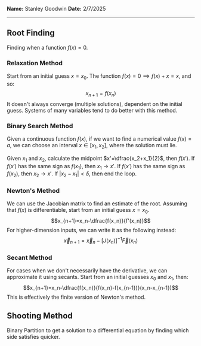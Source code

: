 **Name:** Stanley Goodwin
**Date:** 2/7/2025

---
## Root Finding
Finding when a function $f(x)=0$.

### Relaxation Method
Start from an initial guess $x=x_0$. The function $f(x)=0\implies f(x)+x=x$, and so:
$$x_{n+1}=f(x_n)$$
It doesn't always converge (multiple solutions), dependent on the initial guess.
Systems of many variables tend to do better with this method.

### Binary Search Method
Given a continuous function $f(x)$, if we want to find a numerical value $f(x)=a$, we can choose an interval $x\in[x_1,x_2]$, where the solution must lie.

Given $x_1$ and $x_2$, calculate the midpoint $x'=\dfrac{x_2+x_1}{2}$, then $f(x')$.
If $f(x')$ has the same sign as $f(x_1)$, then $x_1\rightarrow x'$.
If $f(x')$ has the same sign as $f(x_2)$, then $x_2\rightarrow x'$.
If $|x_2-x_1|<\delta$, then end the loop.

### Newton's Method
We can use the Jacobian matrix to find an estimate of the root.
Assuming that $f(x)$ is differentiable, start from an initial guess $x=x_0$.
$$x_{n+1}=x_n-\dfrac{f(x_n)}{f'(x_n)}$$
For higher-dimension inputs, we can write it as the following instead:
$$\vec{x}_{n+1}=\vec{x}_n-[J(x_n)]^{-1}\vec{F}(x_n)$$
### Secant Method
For cases when we don't necessarily have the derivative, we can approximate it using secants.
Start from an initial guesses $x_0$ and $x_1$, then:
$$x_{n+1}=x_n-\dfrac{f(x_n)}{f(x_n)-f(x_{n-1})}(x_n-x_{n-1})$$
This is effectively the finite version of Newton's method.

## Shooting Method
Binary Partition to get a solution to a differential equation by finding which side satisfies quicker.

